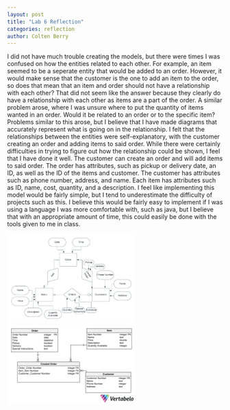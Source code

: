 ```yaml
---
layout: post
title: "Lab 6 Reflection"
categories: reflection
author: Colten Berry
---
```

I did not have much trouble creating the models, but there were times I was confused on how the entities related to each other. For example, an item seemed to be a seperate entity that would be added to an order. However, it would make sense that the customer is the one to add an item to the order, so does that mean that an item and order should not have a relationship with each other? That did not seem like the answer because they clearly do have a relationship with each other as items are a part of the order. A similar problem arose, where I was unsure where to put the quantity of items wanted in an order. Would it be related to an order or to the specific item? Problems similar to this arose, but I believe that I have made diagrams that accurately represent what is going on in the relationship.
I felt that the relationships between the entities were self-explanatory, with the customer creating an order and adding items to said order. While there were certainly difficulties in trying to figure out how the relationship could be shown, I feel that I have done it well. The customer can create an order and will add items to said order. The order has attributes, such as pickup or delivery date, an ID, as well as the ID of the items and customer. The customer has attributes such as phone number, address, and name. Each item has attributes such as ID, name, cost, quantity, and a description.
I feel like implementing this model would be fairly simple, but I tend to underestimate the difficulty of projects such as this. I believe this would be fairly easy to implement if I was using a language I was more comfortable with, such as java, but I believe that with an appropriate amount of time, this could easily be done with the tools given to me in class. 
<html>

<div class="containter">
    <div class="row">
        <div class="col-sm-6-text:center">
            <img src = "/Lab 6_(1).png" width = "300" alt = "pic is not here">
            <img src = "/Lab_6-2023-09-25_21-15.png" width = "300">
        </div>
    </div>
</div>
</html>
